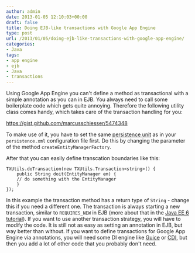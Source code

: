 ```yaml
---
author: admin
date: 2013-01-05 12:10:03+00:00
draft: false
title: Doing EJB-like transactions with Google App Engine
type: post
url: /2013/01/05/doing-ejb-like-transactions-with-google-app-engine/
categories:
- Java
tags:
- app engine
- ejb
- Java
- transactions
---
```


Using Google App Engine you can't define a method as transactional with a simple annotation as you can in EJB. 
You always need to call some boilerplate code which gets quite annoying. 
Therefore the following utility class comes handy, which takes care of the transaction handling for you:

https://gist.github.com/marcusschiesser/5474348

To make use of it, you have to set the same [persistence unit](https://developers.google.com/appengine/docs/java/datastore/jpa/overview) as in your `persistence.xml` configuration file first. Do this by changing the parameter of the method `createEntityManagerFactory`. 

After that you can easily define transcation boundaries like this:

    
    
    TXUtils.doTransaction(new TXUtils.Transaction<string>() {
        public String doit(EntityManager em) {
    	// do something with the EntityManager
        }
    });
    


In this example the transaction method has a return type of `String` - change this if you need a different one.
The transaction is always starting a new transaction, similar to `REQUIRES_NEW` in EJB (more about that in the [Java EE 6 tutorial](http://docs.oracle.com/javaee/6/tutorial/doc/bncij.html)). If you want to use another transaction strategy, you will have to modify the code.
It is still not as easy as setting an annotation in EJB, but way better than without. If you want to define transactions for Google App Engine via annotations, you will need some DI engine like [Guice](http://code.google.com/p/google-guice/) or [CDI](http://www.seamframework.org/Weld), but then you add a lot of other code that you probably don't need.
